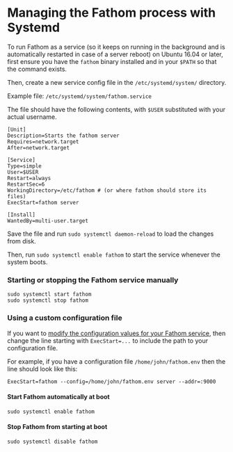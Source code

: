 # Managing the Fathom process with Systemd

To run Fathom as a service (so it keeps on running in the background and is automatically restarted in case of a server reboot) on Ubuntu 16.04 or later, first ensure you have the `fathom` binary installed and in your `$PATH` so that the command exists.

Then, create a new service config file in the `/etc/systemd/system/` directory.

Example file: `/etc/systemd/system/fathom.service`

The file should have the following contents, with `$USER` substituted with your actual username.

```
[Unit]
Description=Starts the fathom server
Requires=network.target
After=network.target

[Service]
Type=simple
User=$USER
Restart=always
RestartSec=6
WorkingDirectory=/etc/fathom # (or where fathom should store its files)
ExecStart=fathom server

[Install]
WantedBy=multi-user.target
```

Save the file and run `sudo systemctl daemon-reload` to load the changes from disk. 

Then, run `sudo systemctl enable fathom` to start the service whenever the system boots.

### Starting or stopping the Fathom service manually
```
sudo systemctl start fathom
sudo systemctl stop fathom
```

### Using a custom configuration file

If you want to [modify the configuration values for your Fathom service](https://github.com/usefathom/fathom/blob/master/docs/Configuration.md), then change the line starting with `ExecStart=...` to include the path to your configuration file.

For example, if you have a configuration file `/home/john/fathom.env` then the line should look like this:

```
ExecStart=fathom --config=/home/john/fathom.env server --addr=:9000
```

#### Start Fathom automatically at boot
```
sudo systemctl enable fathom
```

#### Stop Fathom from starting at boot

```
sudo systemctl disable fathom
```
